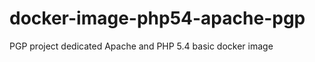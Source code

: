 docker-image-php54-apache-pgp
=============================

PGP project dedicated Apache and PHP 5.4 basic docker image
